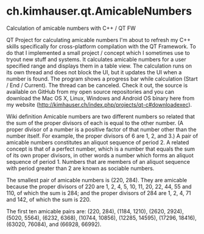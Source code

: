 # ch.kimhauser.qt.AmicableNumbers

Calculation of amicable numbers with C++ / QT FW

QT Project for calculating amicable numbers
I'm about to refresh my C++ skills specifically for cross-platform compilation with the QT Framework. To do that I implemented a small project / concept which I sometimes use to tryout new stuff and systems. It calculates amicable numbers for a user specified range and displays them in a table view. The calculation runs on its own thread and does not block the UI, but it updates the UI when a number is found. The program shows a progress bar while calculation (Start / End / Current). The thread can be canceled. Check it out, the source is available on GitHub from my open source repositories and you can download the Mac OS X, Linux, Windows and Android OS binary here from my website (http://kimhauser.ch/index.php/projects/qt-c#downloadexec). 

Wiki definition
Amicable numbers are two different numbers so related that the sum of the proper divisors of each is equal to the other number. (A proper divisor of a number is a positive factor of that number other than the number itself. For example, the proper divisors of 6 are 1, 2, and 3.) A pair of amicable numbers constitutes an aliquot sequence of period 2. A related concept is that of a perfect number, which is a number that equals the sum of its own proper divisors, in other words a number which forms an aliquot sequence of period 1. Numbers that are members of an aliquot sequence with period greater than 2 are known as sociable numbers. 

The smallest pair of amicable numbers is (220, 284). They are amicable because the proper divisors of 220 are 1, 2, 4, 5, 10, 11, 20, 22, 44, 55 and 110, of which the sum is 284; and the proper divisors of 284 are 1, 2, 4, 71 and 142, of which the sum is 220. 

The first ten amicable pairs are: (220, 284), (1184, 1210), (2620, 2924), (5020, 5564), (6232, 6368), (10744, 10856), (12285, 14595), (17296, 18416), (63020, 76084), and (66928, 66992).
